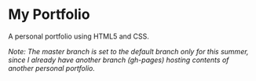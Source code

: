 # My Portfolio

A personal portfolio using HTML5 and CSS.

*Note: The master branch is set to the default branch only for this summer, since I already have another branch (gh-pages) hosting contents of another personal portfolio.*